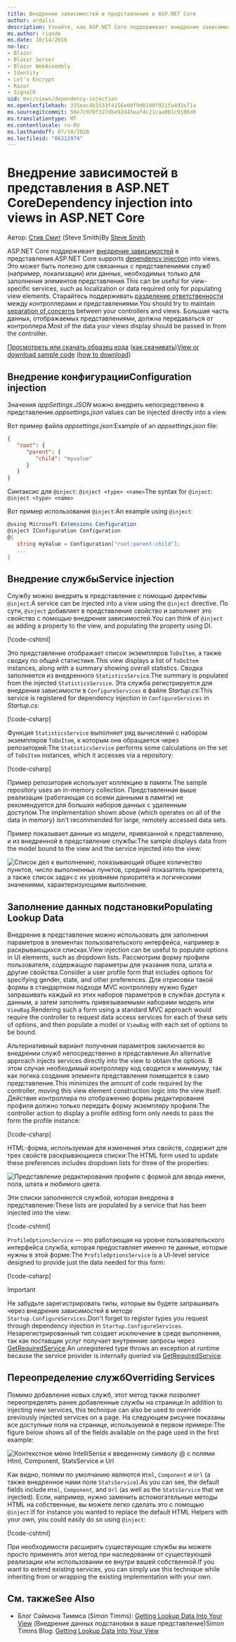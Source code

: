 ```yaml
---
title: Внедрение зависимостей в представления в ASP.NET Core
author: ardalis
description: Узнайте, как ASP.NET Core поддерживает внедрение зависимостей в представления MVC.
ms.author: riande
ms.date: 10/14/2016
no-loc:
- Blazor
- Blazor Server
- Blazor WebAssembly
- Identity
- Let's Encrypt
- Razor
- SignalR
uid: mvc/views/dependency-injection
ms.openlocfilehash: 335eac4b1533f4156e00f9d0140f921fa492e71a
ms.sourcegitcommit: 50e7c970f327dbe92d45eaf4c21caa001c9106d0
ms.translationtype: MT
ms.contentlocale: ru-RU
ms.lasthandoff: 07/10/2020
ms.locfileid: "86212974"
---
```

# <a name="dependency-injection-into-views-in-aspnet-core"></a><span data-ttu-id="0ed74-103">Внедрение зависимостей в представления в ASP.NET Core</span><span class="sxs-lookup"><span data-stu-id="0ed74-103">Dependency injection into views in ASP.NET Core</span></span>

<span data-ttu-id="0ed74-104">Автор: [Стив Смит](https://ardalis.com/) (Steve Smith)</span><span class="sxs-lookup"><span data-stu-id="0ed74-104">By [Steve Smith](https://ardalis.com/)</span></span>

<span data-ttu-id="0ed74-105">ASP.NET Core поддерживает [внедрение зависимостей](xref:fundamentals/dependency-injection) в представления.</span><span class="sxs-lookup"><span data-stu-id="0ed74-105">ASP.NET Core supports [dependency injection](xref:fundamentals/dependency-injection) into views.</span></span> <span data-ttu-id="0ed74-106">Это может быть полезно для связанных с представлениями служб (например, локализации) или данных, необходимых только для заполнения элементов представления.</span><span class="sxs-lookup"><span data-stu-id="0ed74-106">This can be useful for view-specific services, such as localization or data required only for populating view elements.</span></span> <span data-ttu-id="0ed74-107">Старайтесь поддерживать [разделение ответственности](/dotnet/standard/modern-web-apps-azure-architecture/architectural-principles#separation-of-concerns) между контроллерами и представлениями.</span><span class="sxs-lookup"><span data-stu-id="0ed74-107">You should try to maintain [separation of concerns](/dotnet/standard/modern-web-apps-azure-architecture/architectural-principles#separation-of-concerns) between your controllers and views.</span></span> <span data-ttu-id="0ed74-108">Большая часть данных, отображаемых представлениями, должна передаваться от контроллера.</span><span class="sxs-lookup"><span data-stu-id="0ed74-108">Most of the data your views display should be passed in from the controller.</span></span>

<span data-ttu-id="0ed74-109">[Просмотреть или скачать образец кода](https://github.com/dotnet/AspNetCore.Docs/tree/master/aspnetcore/mvc/views/dependency-injection/sample) ([как скачивать](xref:index#how-to-download-a-sample))</span><span class="sxs-lookup"><span data-stu-id="0ed74-109">[View or download sample code](https://github.com/dotnet/AspNetCore.Docs/tree/master/aspnetcore/mvc/views/dependency-injection/sample) ([how to download](xref:index#how-to-download-a-sample))</span></span>

## <a name="configuration-injection"></a><span data-ttu-id="0ed74-110">Внедрение конфигурации</span><span class="sxs-lookup"><span data-stu-id="0ed74-110">Configuration injection</span></span>

<span data-ttu-id="0ed74-111">Значения *appSettings.JSON* можно внедрить непосредственно в представление.</span><span class="sxs-lookup"><span data-stu-id="0ed74-111">*appsettings.json* values can be injected directly into a view.</span></span>

<span data-ttu-id="0ed74-112">Вот пример файла *appsettings.json*:</span><span class="sxs-lookup"><span data-stu-id="0ed74-112">Example of an *appsettings.json* file:</span></span>

```json
{
   "root": {
      "parent": {
         "child": "myvalue"
      }
   }
}
```

<span data-ttu-id="0ed74-113">Синтаксис для `@inject`: `@inject <type> <name>`</span><span class="sxs-lookup"><span data-stu-id="0ed74-113">The syntax for `@inject`: `@inject <type> <name>`</span></span>

<span data-ttu-id="0ed74-114">Вот пример использования `@inject`:</span><span class="sxs-lookup"><span data-stu-id="0ed74-114">An example using `@inject`:</span></span>

```csharp
@using Microsoft.Extensions.Configuration
@inject IConfiguration Configuration
@{
   string myValue = Configuration["root:parent:child"];
   ...
}
```

## <a name="service-injection"></a><span data-ttu-id="0ed74-115">Внедрение службы</span><span class="sxs-lookup"><span data-stu-id="0ed74-115">Service injection</span></span>

<span data-ttu-id="0ed74-116">Службу можно внедрить в представление с помощью директивы `@inject`.</span><span class="sxs-lookup"><span data-stu-id="0ed74-116">A service can be injected into a view using the `@inject` directive.</span></span> <span data-ttu-id="0ed74-117">По сути, `@inject` добавляет в представление свойство и заполняет это свойство с помощью внедрения зависимостей.</span><span class="sxs-lookup"><span data-stu-id="0ed74-117">You can think of `@inject` as adding a property to the view, and populating the property using DI.</span></span>

[!code-cshtml[](../../mvc/views/dependency-injection/sample/src/ViewInjectSample/Views/ToDo/Index.cshtml?highlight=4,5,15,16,17)]

<span data-ttu-id="0ed74-118">Это представление отображает список экземпляров `ToDoItem`, а также сводку по общей статистике.</span><span class="sxs-lookup"><span data-stu-id="0ed74-118">This view displays a list of `ToDoItem` instances, along with a summary showing overall statistics.</span></span> <span data-ttu-id="0ed74-119">Сводка заполняется из внедренного `StatisticsService`.</span><span class="sxs-lookup"><span data-stu-id="0ed74-119">The summary is populated from the injected `StatisticsService`.</span></span> <span data-ttu-id="0ed74-120">Эта служба регистрируется для внедрения зависимости в `ConfigureServices` в файле *Startup.cs*:</span><span class="sxs-lookup"><span data-stu-id="0ed74-120">This service is registered for dependency injection in `ConfigureServices` in *Startup.cs*:</span></span>

[!code-csharp[](../../mvc/views/dependency-injection/sample/src/ViewInjectSample/Startup.cs?highlight=6,7&range=15-22)]

<span data-ttu-id="0ed74-121">Функция `StatisticsService` выполняет ряд вычислений с набором экземпляров `ToDoItem`, к которым она обращается через репозиторий:</span><span class="sxs-lookup"><span data-stu-id="0ed74-121">The `StatisticsService` performs some calculations on the set of `ToDoItem` instances, which it accesses via a repository:</span></span>

[!code-csharp[](../../mvc/views/dependency-injection/sample/src/ViewInjectSample/Model/Services/StatisticsService.cs?highlight=15,20,25)]

<span data-ttu-id="0ed74-122">Пример репозитория использует коллекцию в памяти.</span><span class="sxs-lookup"><span data-stu-id="0ed74-122">The sample repository uses an in-memory collection.</span></span> <span data-ttu-id="0ed74-123">Представленная выше реализация (работающая со всеми данными в памяти) не рекомендуется для больших наборов данных с удаленным доступом.</span><span class="sxs-lookup"><span data-stu-id="0ed74-123">The implementation shown above (which operates on all of the data in memory) isn't recommended for large, remotely accessed data sets.</span></span>

<span data-ttu-id="0ed74-124">Пример показывает данные из модели, привязанной к представлению, и из внедренной в представление службы:</span><span class="sxs-lookup"><span data-stu-id="0ed74-124">The sample displays data from the model bound to the view and the service injected into the view:</span></span>

![Список дел к выполнению, показывающий общее количество пунктов, число выполненных пунктов, средний показатель приоритета, а также список задач с их уровнями приоритета и логическими значениями, характеризующими выполнение.](dependency-injection/_static/screenshot.png)

## <a name="populating-lookup-data"></a><span data-ttu-id="0ed74-126">Заполнение данных подстановки</span><span class="sxs-lookup"><span data-stu-id="0ed74-126">Populating Lookup Data</span></span>

<span data-ttu-id="0ed74-127">Внедрение в представление можно использовать для заполнения параметров в элементах пользовательского интерфейса, например в раскрывающихся списках.</span><span class="sxs-lookup"><span data-stu-id="0ed74-127">View injection can be useful to populate options in UI elements, such as dropdown lists.</span></span> <span data-ttu-id="0ed74-128">Рассмотрим форму профиля пользователя, содержащую параметры для указания пола, штата и другие свойства.</span><span class="sxs-lookup"><span data-stu-id="0ed74-128">Consider a user profile form that includes options for specifying gender, state, and other preferences.</span></span> <span data-ttu-id="0ed74-129">Для отрисовки такой формы в стандартном подходе MVC контроллеру нужно будет запрашивать каждый из этих наборов параметров в службах доступа к данным, а затем заполнять привязываемыми наборами модель или `ViewBag`.</span><span class="sxs-lookup"><span data-stu-id="0ed74-129">Rendering such a form using a standard MVC approach would require the controller to request data access services for each of these sets of options, and then populate a model or `ViewBag` with each set of options to be bound.</span></span>

<span data-ttu-id="0ed74-130">Альтернативный вариант получения параметров заключается во внедрении служб непосредственно в представление.</span><span class="sxs-lookup"><span data-stu-id="0ed74-130">An alternative approach injects services directly into the view to obtain the options.</span></span> <span data-ttu-id="0ed74-131">В этом случае необходимый контроллеру код сводится к минимуму, так как логика создания элемента представления помещается в само представление.</span><span class="sxs-lookup"><span data-stu-id="0ed74-131">This minimizes the amount of code required by the controller, moving this view element construction logic into the view itself.</span></span> <span data-ttu-id="0ed74-132">Действие контроллера по отображению формы редактирования профиля должно только передать форму экземпляру профиля:</span><span class="sxs-lookup"><span data-stu-id="0ed74-132">The controller action to display a profile editing form only needs to pass the form the profile instance:</span></span>

[!code-csharp[](../../mvc/views/dependency-injection/sample/src/ViewInjectSample/Controllers/ProfileController.cs?highlight=9,19)]

<span data-ttu-id="0ed74-133">HTML-форма, используемая для изменения этих свойств, содержит для трех свойств раскрывающиеся списки:</span><span class="sxs-lookup"><span data-stu-id="0ed74-133">The HTML form used to update these preferences includes dropdown lists for three of the properties:</span></span>

![Представление редактирования профиля с формой для ввода имени, пола, штата и любимого цвета.](dependency-injection/_static/updateprofile.png)

<span data-ttu-id="0ed74-135">Эти списки заполняются службой, которая внедрена в представление:</span><span class="sxs-lookup"><span data-stu-id="0ed74-135">These lists are populated by a service that has been injected into the view:</span></span>

[!code-cshtml[](../../mvc/views/dependency-injection/sample/src/ViewInjectSample/Views/Profile/Index.cshtml?highlight=4,16,17,21,22,26,27)]

<span data-ttu-id="0ed74-136">`ProfileOptionsService` — это работающая на уровне пользовательского интерфейса служба, которая предоставляет именно те данные, которые нужны в этой форме:</span><span class="sxs-lookup"><span data-stu-id="0ed74-136">The `ProfileOptionsService` is a UI-level service designed to provide just the data needed for this form:</span></span>

[!code-csharp[](../../mvc/views/dependency-injection/sample/src/ViewInjectSample/Model/Services/ProfileOptionsService.cs?highlight=7,13,24)]

> [!IMPORTANT]
> <span data-ttu-id="0ed74-137">Не забудьте зарегистрировать типы, которые вы будете запрашивать через внедрение зависимостей в методе `Startup.ConfigureServices`.</span><span class="sxs-lookup"><span data-stu-id="0ed74-137">Don't forget to register types you request through dependency injection in `Startup.ConfigureServices`.</span></span> <span data-ttu-id="0ed74-138">Незарегистрированный тип создает исключение в среде выполнения, так как поставщик услуг получает внутренние запросы через [GetRequiredService](/dotnet/api/microsoft.extensions.dependencyinjection.serviceproviderserviceextensions.getrequiredservice).</span><span class="sxs-lookup"><span data-stu-id="0ed74-138">An unregistered type throws an exception at runtime because the service provider is internally queried via [GetRequiredService](/dotnet/api/microsoft.extensions.dependencyinjection.serviceproviderserviceextensions.getrequiredservice).</span></span>

## <a name="overriding-services"></a><span data-ttu-id="0ed74-139">Переопределение служб</span><span class="sxs-lookup"><span data-stu-id="0ed74-139">Overriding Services</span></span>

<span data-ttu-id="0ed74-140">Помимо добавления новых служб, этот метод также позволяет переопределять ранее добавленные службы на странице.</span><span class="sxs-lookup"><span data-stu-id="0ed74-140">In addition to injecting new services, this technique can also be used to override previously injected services on a page.</span></span> <span data-ttu-id="0ed74-141">На следующем рисунке показаны все доступные поля на странице, используемой в первом примере:</span><span class="sxs-lookup"><span data-stu-id="0ed74-141">The figure below shows all of the fields available on the page used in the first example:</span></span>

![Контекстное меню IntelliSense к введенному символу @ с полями Html, Component, StatsService и Url](dependency-injection/_static/razor-fields.png)

<span data-ttu-id="0ed74-143">Как видно, полями по умолчанию являются `Html`, `Component` и `Url` (а также внедренное нами поле `StatsService`).</span><span class="sxs-lookup"><span data-stu-id="0ed74-143">As you can see, the default fields include `Html`, `Component`, and `Url` (as well as the `StatsService` that we injected).</span></span> <span data-ttu-id="0ed74-144">Если, например, нужно заменить вспомогательные методы HTML на собственные, вы можете легко сделать это с помощью `@inject`:</span><span class="sxs-lookup"><span data-stu-id="0ed74-144">If for instance you wanted to replace the default HTML Helpers with your own, you could easily do so using `@inject`:</span></span>

[!code-cshtml[](../../mvc/views/dependency-injection/sample/src/ViewInjectSample/Views/Helper/Index.cshtml?highlight=3,11)]

<span data-ttu-id="0ed74-145">При необходимости расширить существующие службы вы можете просто применять этот метод при наследовании от существующей реализации или использовании ее внутри вашей собственной.</span><span class="sxs-lookup"><span data-stu-id="0ed74-145">If you want to extend existing services, you can simply use this technique while inheriting from or wrapping the existing implementation with your own.</span></span>

## <a name="see-also"></a><span data-ttu-id="0ed74-146">См. также</span><span class="sxs-lookup"><span data-stu-id="0ed74-146">See Also</span></span>

* <span data-ttu-id="0ed74-147">Блог Саймона Тиммса (Simon Timms): [Getting Lookup Data Into Your View](https://blog.simontimms.com/2015/06/09/getting-lookup-data-into-you-view/) (Внедрение данных подстановки в ваше представление)</span><span class="sxs-lookup"><span data-stu-id="0ed74-147">Simon Timms Blog: [Getting Lookup Data Into Your View](https://blog.simontimms.com/2015/06/09/getting-lookup-data-into-you-view/)</span></span>
